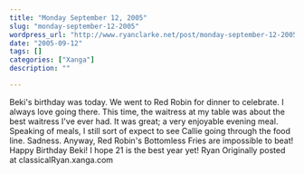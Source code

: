 ```yaml
---
title: "Monday September 12, 2005"
slug: "monday-september-12-2005"
wordpress_url: "http://www.ryanclarke.net/post/monday-september-12-2005/"
date: "2005-09-12"
tags: []
categories: ["Xanga"]
description: ""

---
```


Beki's birthday was today. We went to Red Robin for dinner to celebrate. I always love going there. This time, the waitress at my table was about the best waitress I've ever had. It was great; a very enjoyable evening meal. Speaking of meals, I still sort of expect to see Callie going through the food line. Sadness. Anyway, Red Robin's Bottomless Fries are impossible to beat! Happy Birthday Beki! I hope 21 is the best year yet!
 Ryan
Originally posted at classicalRyan.xanga.com
